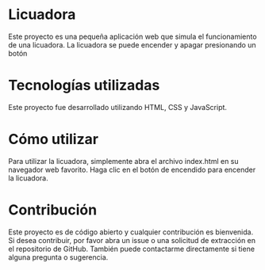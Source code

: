 # Licuadora

Este proyecto es una pequeña aplicación web que simula el funcionamiento de una licuadora. La licuadora se puede encender y apagar presionando un botón

# Tecnologías utilizadas

Este proyecto fue desarrollado utilizando HTML, CSS y JavaScript. 

# Cómo utilizar

Para utilizar la licuadora, simplemente abra el archivo index.html en su navegador web favorito. Haga clic en el botón de encendido para encender la licuadora. 

# Contribución
Este proyecto es de código abierto y cualquier contribución es bienvenida. Si desea contribuir, por favor abra un issue o una solicitud de extracción en el repositorio de GitHub. También puede contactarme directamente si tiene alguna pregunta o sugerencia.
